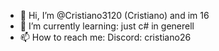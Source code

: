- 👋 Hi, I’m @Cristiano3120 (Cristiano) and im 16
- 🌱 I’m currently learning: just c# in generell
- 📫 How to reach me: Discord: cristiano26

